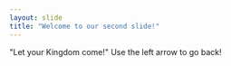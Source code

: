 ```yaml
---
layout: slide
title: "Welcome to our second slide!"
---
```

"Let your Kingdom come!"
Use the left arrow to go back!
